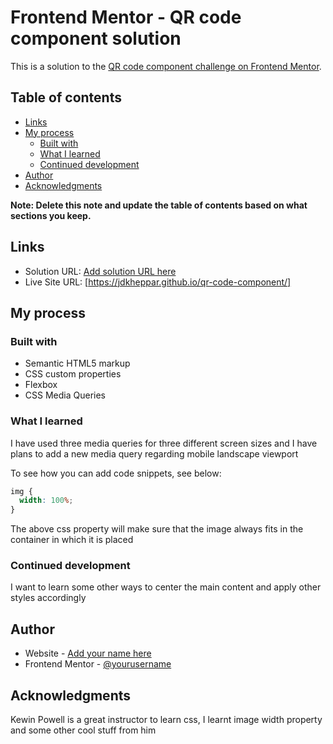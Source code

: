 # Frontend Mentor - QR code component solution

This is a solution to the [QR code component challenge on Frontend Mentor](https://www.frontendmentor.io/challenges/qr-code-component-iux_sIO_H).

## Table of contents

- [Links](#links)
- [My process](#my-process)
  - [Built with](#built-with)
  - [What I learned](#what-i-learned)
  - [Continued development](#continued-development)
- [Author](#author)
- [Acknowledgments](#acknowledgments)

**Note: Delete this note and update the table of contents based on what sections you keep.**

## Links

- Solution URL: [Add solution URL here](https://your-solution-url.com)
- Live Site URL: [https://jdkheppar.github.io/qr-code-component/]

## My process

### Built with

- Semantic HTML5 markup
- CSS custom properties
- Flexbox
- CSS Media Queries

### What I learned

I have used three media queries for three different screen sizes and
I have plans to add a new media query regarding mobile landscape viewport

To see how you can add code snippets, see below:

```css
img {
  width: 100%;
}
```

The above css property will make sure that the image always fits in
the container in which it is placed

### Continued development

I want to learn some other ways to center the main content and
apply other styles accordingly

## Author

- Website - [Add your name here](https://www.your-site.com)
- Frontend Mentor - [@yourusername](https://www.frontendmentor.io/profile/jdKheppar)

## Acknowledgments

Kewin Powell is a great instructor to learn css, I learnt image width
property and some other cool stuff from him
